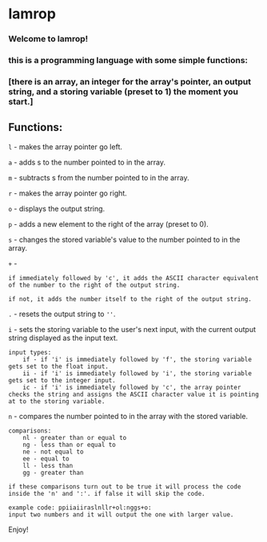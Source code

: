 # lamrop
### Welcome to lamrop!
### this is a programming language with some simple functions:

### [there is an array, an integer for the array's pointer, an output string, and a storing variable (preset to 1) the moment you start.]

## Functions:

`l` - makes the array pointer go left. 

`a` - adds s to the number pointed to in the array.

`m` - subtracts s from the number pointed to in the array.

`r` - makes the array pointer go right.

`o` - displays the output string.

`p` - adds a new element to the right of the array (preset to 0).

`s` - changes the stored variable's value to the number pointed to in the array.

`+` -

    if immediately followed by 'c', it adds the ASCII character equivalent of the number to the right of the output string.
    
    if not, it adds the number itself to the right of the output string.
    
`.` - resets the output string to `''`.

`i` - sets the storing variable to the user's next input, with the current output string displayed as the input text.
    
    input types:
        if - if 'i' is immediately followed by 'f', the storing variable gets set to the float input.
        ii - if 'i' is immediately followed by 'i', the storing variable gets set to the integer input.
        ic - if 'i' is immediately followed by 'c', the array pointer checks the string and assigns the ASCII character value it is pointing at to the storing variable.
        
`n` - compares the number pointed to in the array with the stored variable.

    comparisons:
        nl - greater than or equal to
        ng - less than or equal to
        ne - not equal to
        ee - equal to
        ll - less than
        gg - greater than
        
    if these comparisons turn out to be true it will process the code inside the 'n' and ':'. if false it will skip the code.
    
    example code: ppiiaiiraslnllr+ol:nggs+o:
    input two numbers and it will output the one with larger value.
    
Enjoy!
